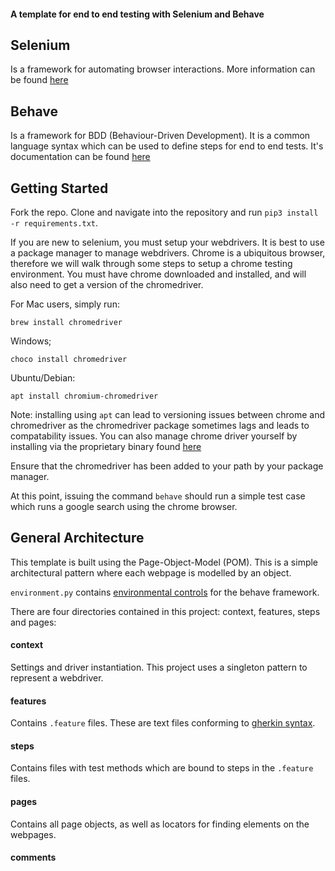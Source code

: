 #### A template for end to end testing with Selenium and Behave

## Selenium

Is a framework for automating browser interactions. More information can be found [here](https://www.seleniumhq.org/)

## Behave

Is a framework for BDD (Behaviour-Driven Development). It is a common language syntax which can be used to define steps for end to end tests. It's documentation can be found [here](https://behave.readthedocs.io/en/latest/)

## Getting Started

Fork the repo. Clone and navigate into the repository and run `pip3 install -r requirements.txt`.

If you are new to selenium, you must setup your webdrivers. It is best to use a package manager to manage webdrivers. Chrome is a ubiquitous browser, therefore we will walk through some steps to setup a chrome testing environment. You must have chrome downloaded and installed, and will also need to get a version of the chromedriver.

For Mac users, simply run:

`brew install chromedriver`

Windows;

`choco install chromedriver`

Ubuntu/Debian:

`apt install chromium-chromedriver`

Note: installing using `apt` can lead to versioning issues between chrome and chromedriver as the chromedriver package sometimes lags and leads to compatability issues. You can also manage chrome driver yourself by installing via the proprietary binary found [here](https://sites.google.com/a/chromium.org/chromedriver/downloads)

Ensure that the chromedriver has been added to your path by your package manager.

At this point, issuing the command `behave` should run a simple test case which runs a google search using the chrome browser.

## General Architecture

This template is built using the Page-Object-Model (POM). This is a simple architectural pattern where each webpage is modelled by an object.

`environment.py` contains [environmental controls](https://behave.readthedocs.io/en/latest/tutorial.html#environmental-controls) for the behave framework.

There are four directories contained in this project: context, features, steps and pages:

#### context

Settings and driver instantiation. This project uses a singleton pattern to represent a webdriver.

#### features

Contains `.feature` files. These are text files conforming to [gherkin syntax](https://behave.readthedocs.io/en/latest/philosophy.html#the-gherkin-language).

#### steps

Contains files with test methods which are bound to steps in the `.feature` files.

#### pages

Contains all page objects, as well as locators for finding elements on the webpages.

#### comments
